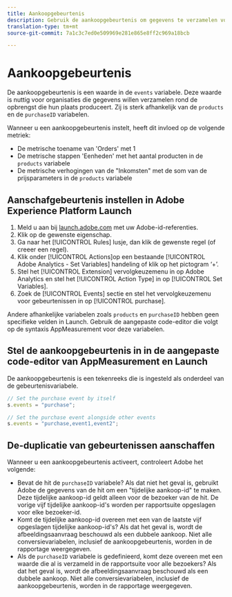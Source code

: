```yaml
---
title: Aankoopgebeurtenis
description: Gebruik de aankoopgebeurtenis om gegevens te verzamelen voor de metriek 'Bestellingen', 'Eenheden' en 'Opbrengst'.
translation-type: tm+mt
source-git-commit: 7a1c3c7ed0e509969e281e865e8ff2c969a18bcb

---
```



# Aankoopgebeurtenis

De aankoopgebeurtenis is een waarde in de `events` variabele. Deze waarde is nuttig voor organisaties die gegevens willen verzamelen rond de opbrengst die hun plaats produceert. Zij is sterk afhankelijk van de `products` en de `purchaseID` variabelen.

Wanneer u een aankoopgebeurtenis instelt, heeft dit invloed op de volgende metriek:

* De metrische toename van &#39;Orders&#39; met 1
* De metrische stappen &#39;Eenheden&#39; met het aantal producten in de `products` variabele
* De metrische verhogingen van de &quot;Inkomsten&quot; met de som van de prijsparameters in de `products` variabele

## Aanschafgebeurtenis instellen in Adobe Experience Platform Launch

1. Meld u aan bij [launch.adobe.com](https://launch.adobe.com) met uw Adobe-id-referenties.
2. Klik op de gewenste eigenschap.
3. Ga naar het [!UICONTROL Rules] lusje, dan klik de gewenste regel (of creeer een regel).
4. Klik onder [!UICONTROL Actions]op een bestaande [!UICONTROL Adobe Analytics - Set Variables] handeling of klik op het pictogram ‘+’.
5. Stel het [!UICONTROL Extension] vervolgkeuzemenu in op Adobe Analytics en stel het [!UICONTROL Action Type] in op [!UICONTROL Set Variables].
6. Zoek de [!UICONTROL Events] sectie en stel het vervolgkeuzemenu voor gebeurtenissen in op [!UICONTROL purchase].

Andere afhankelijke variabelen zoals `products` en `purchaseID` hebben geen specifieke velden in Launch. Gebruik de aangepaste code-editor die volgt op de syntaxis AppMeasurement voor deze variabelen.

## Stel de aankoopgebeurtenis in in de aangepaste code-editor van AppMeasurement en Launch

De aankoopgebeurtenis is een tekenreeks die is ingesteld als onderdeel van de gebeurtenisvariabele.

```js
// Set the purchase event by itself
s.events = "purchase";

// Set the purchase event alongside other events
s.events = "purchase,event1,event2";
```

## De-duplicatie van gebeurtenissen aanschaffen

Wanneer u een aankoopgebeurtenis activeert, controleert Adobe het volgende:

* Bevat de hit de `purchaseID` variabele? Als dat niet het geval is, gebruikt Adobe de gegevens van de hit om een &quot;tijdelijke aankoop-id&quot; te maken. Deze tijdelijke aankoop-id geldt alleen voor de bezoeker van de hit. De vorige vijf tijdelijke aankoop-id&#39;s worden per rapportsuite opgeslagen voor elke bezoeker-id.
* Komt de tijdelijke aankoop-id overeen met een van de laatste vijf opgeslagen tijdelijke aankoop-id&#39;s? Als dat het geval is, wordt de afbeeldingsaanvraag beschouwd als een dubbele aankoop. Niet alle conversievariabelen, inclusief de aankoopgebeurtenis, worden in de rapportage weergegeven.
* Als de `purchaseID` variabele is gedefinieerd, komt deze overeen met een waarde die al is verzameld in de rapportsuite voor alle bezoekers? Als dat het geval is, wordt de afbeeldingsaanvraag beschouwd als een dubbele aankoop. Niet alle conversievariabelen, inclusief de aankoopgebeurtenis, worden in de rapportage weergegeven.
